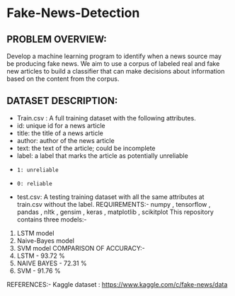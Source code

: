 # Fake-News-Detection
## PROBLEM OVERVIEW:
Develop a machine learning program to identify when a news source may be producing fake news.
We aim to use a corpus of labeled real and fake new articles to build a classifier that can make
decisions about information based on the content from the corpus.
## DATASET DESCRIPTION:
- Train.csv : A full training dataset with the following attributes.
-   id: unique id for a news article
-   title: the title of a news article
-   author: author of the news article
-   text: the text of the article; could be incomplete
-   label: a label that marks the article as potentially unreliable
-     1: unreliable
-     0: reliable
- test.csv: A testing training dataset with all the same attributes at train.csv without the label.
REQUIREMENTS:- numpy , tensorflow , pandas , nltk , gensim , keras , matplotlib , scikitplot
This repository contains three models:-
1. LSTM model
2. Naive-Bayes model
3. SVM model
COMPARISON OF ACCURACY:-
1. LSTM - 93.72 %
2. NAIVE BAYES - 72.31 %
3. SVM - 91.76 %

REFERENCES:-
Kaggle dataset : https://www.kaggle.com/c/fake-news/data
